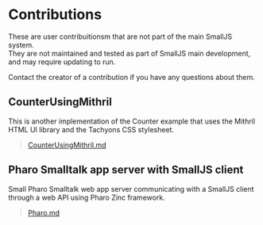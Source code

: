 # Contributions

These are user contribuitionsm that are not part of the main SmallJS system.\
They are not maintained and tested as part of SmallJS main development,\
and may require updating to run.

Contact the creator of a contribution if you have any questions about them.

## CounterUsingMithril

This is another implementation of the Counter example
that uses the Mithril HTML UI library and the Tachyons CSS stylesheet.

>[CounterUsingMithril.md](./CounterUsingMithril/CounterUsingMithril.md)

## Pharo Smalltalk app server with SmallJS client

Small Pharo Smalltalk web app server communicating with a SmallJS client\
through a web API using Pharo Zinc framework.

>[Pharo.md](./Pharo/Pharo.md)
